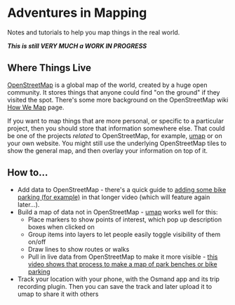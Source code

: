 # Adventures in Mapping

Notes and tutorials to help you map things in the real world.

***This is still VERY MUCH a WORK IN PROGRESS***

## Where Things Live

[OpenStreetMap](https://www.openstreetmap.org) is a global map of the world, created by a huge open community.  It stores things that anyone could find "on the ground" if they visited the spot.  There's some more background on the OpenStreetMap wiki [How We Map](https://wiki.openstreetmap.org/wiki/How_We_Map) page.

If you want to map things that are more personal, or specific to a particular project, then you should store that information somewhere else.  That could be one of the projects *related* to OpenStreetMap, for example, [umap](https://umap.openstreetmap.fr) or on your own website.  You might still use the underlying OpenStreetMap tiles to show the general map, and then overlay your information on top of it.

## How to...

 * Add data to OpenStreetMap - there's a quick guide to [adding some bike parking (for example)](https://www.youtube.com/watch?t=7598&v=7PFweb6ibW8&feature=youtu.be) in that longer video (which will feature again later...).
 * Build a map of data not in OpenStreetMap - [umap](https://umap.openstreetmap.fr) works well for this:
   * Place markers to show points of interest, which pop up description boxes when clicked on
   * Group items into layers to let people easily toggle visibility of them on/off
   * Draw lines to show routes or walks
   * Pull in live data from OpenStreetMap to make it more visible - [this video shows that process to make a map of park benches or bike parking](https://www.youtube.com/watch?v=7PFweb6ibW8)
 * Track your location with your phone, with the Osmand app and its trip recording plugin.  Then you  can save the track and later upload it to umap to share it with others

